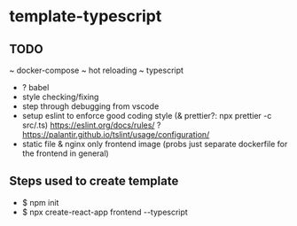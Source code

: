 # template-typescript

## TODO
~ docker-compose
~ hot reloading
~ typescript
- ? babel
- style checking/fixing
- step through debugging from vscode
- setup eslint to enforce good coding style (& prettier?: npx prettier -c src/.ts)
    https://eslint.org/docs/rules/
    ? https://palantir.github.io/tslint/usage/configuration/
- static file & nginx only frontend image (probs just separate dockerfile for the frontend in general)

## Steps used to create template
- $ npm init
- $ npx create-react-app frontend --typescript
